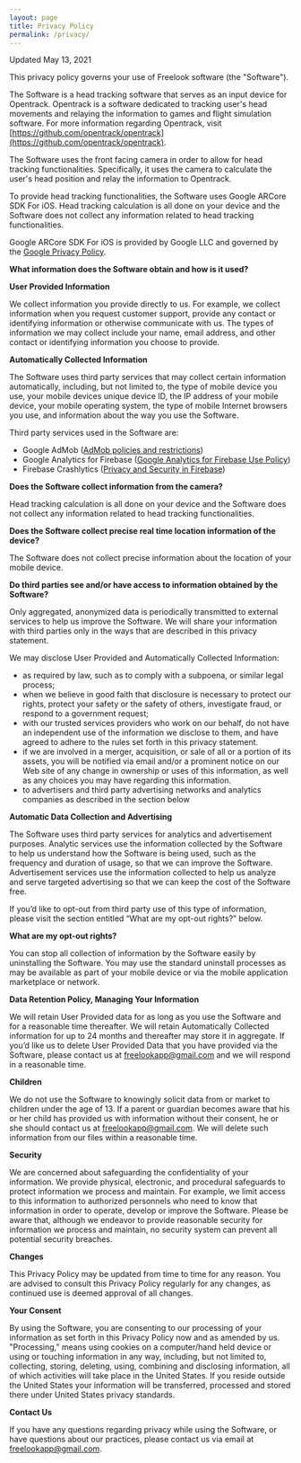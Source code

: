 ```yaml
---
layout: page
title: Privacy Policy
permalink: /privacy/
---
```


Updated May 13, 2021

This privacy policy governs your use of Freelook software (the "Software").

The Software is a head tracking software that serves as an input device for Opentrack. Opentrack is a software dedicated to tracking user's head movements and relaying the information to games and flight simulation software. For more information regarding Opentrack, visit [https://github.com/opentrack/opentrack](https://github.com/opentrack/opentrack).

The Software uses the front facing camera in order to allow for head tracking functionalities. Specifically, it uses the camera to calculate the user's head position and relay the information to Opentrack.

To provide head tracking functionalities, the Software uses Google ARCore SDK For iOS. Head tracking calculation is all done on your device and the Software does not collect any information related to head tracking functionalities.

Google ARCore SDK For iOS is provided by Google LLC and governed by the [Google Privacy Policy](https://policies.google.com/privacy).

**What information does the Software obtain and how is it used?**

**User Provided Information**

We collect information you provide directly to us. For example, we collect information when you request customer support, provide any contact or identifying information or otherwise communicate with us. The types of information we may collect include your name, email address, and other contact or identifying information you choose to provide.

**Automatically Collected Information**

The Software uses third party services that may collect certain information automatically, including, but not limited to, the type of mobile device you use, your mobile devices unique device ID, the IP address of your mobile device, your mobile operating system, the type of mobile Internet browsers you use, and information about the way you use the Software.

Third party services used in the Software are:
- Google AdMob ([AdMob policies and restrictions](https://support.google.com/admob/answer/6128543?hl=en))
- Google Analytics for Firebase ([Google Analytics for Firebase Use Policy](https://firebase.google.com/policies/analytics))
- Firebase Crashlytics ([Privacy and Security in Firebase](https://firebase.google.com/support/privacy/))

**Does the Software collect information from the camera?**

Head tracking calculation is all done on your device and the Software does not collect any information related to head tracking functionalities.

**Does the Software collect precise real time location information of the device?**

The Software does not collect precise information about the location of your mobile device.

**Do third parties see and/or have access to information obtained by the Software?**

Only aggregated, anonymized data is periodically transmitted to external services to help us improve the Software. We will share your information with third parties only in the ways that are described in this privacy statement.

We may disclose User Provided and Automatically Collected Information:

- as required by law, such as to comply with a subpoena, or similar legal process;
- when we believe in good faith that disclosure is necessary to protect our rights, protect your safety or the safety of others, investigate fraud, or respond to a government request;
- with our trusted services providers who work on our behalf, do not have an independent use of the information we disclose to them, and have agreed to adhere to the rules set forth in this privacy statement.
- if we are involved in a merger, acquisition, or sale of all or a portion of its assets, you will be notified via email and/or a prominent notice on our Web site of any change in ownership or uses of this information, as well as any choices you may have regarding this information.
- to advertisers and third party advertising networks and analytics companies as described in the section below

**Automatic Data Collection and Advertising**

The Software uses third party services for analytics and advertisement purposes. Analytic services use the information collected by the Software to help us understand how the Software is being used, such as the frequency and duration of usage, so that we can improve the Software. Advertisement services use the information collected to help us analyze and serve targeted advertising so that we can keep the cost of the Software free.

If you’d like to opt-out from third party use of this type of information, please visit the section entitled “What are my opt-out rights?” below.

**What are my opt-out rights?**

You can stop all collection of information by the Software easily by uninstalling the Software. You may use the standard uninstall processes as may be available as part of your mobile device or via the mobile application marketplace or network.

**Data Retention Policy, Managing Your Information**

We will retain User Provided data for as long as you use the Software and for a reasonable time thereafter. We will retain Automatically Collected information for up to 24 months and thereafter may store it in aggregate. If you’d like us to delete User Provided Data that you have provided via the Software, please contact us at [freelookapp@gmail.com][freelookapp-email] and we will respond in a reasonable time.

**Children**

We do not use the Software to knowingly solicit data from or market to children under the age of 13. If a parent or guardian becomes aware that his or her child has provided us with information without their consent, he or she should contact us at freelookapp@gmail.com. We will delete such information from our files within a reasonable time.

**Security**

We are concerned about safeguarding the confidentiality of your information. We provide physical, electronic, and procedural safeguards to protect information we process and maintain. For example, we limit access to this information to authorized personnels who need to know that information in order to operate, develop or improve the Software. Please be aware that, although we endeavor to provide reasonable security for information we process and maintain, no security system can prevent all potential security breaches.

**Changes**

This Privacy Policy may be updated from time to time for any reason. You are advised to consult this Privacy Policy regularly for any changes, as continued use is deemed approval of all changes.

**Your Consent**

By using the Software, you are consenting to our processing of your information as set forth in this Privacy Policy now and as amended by us. "Processing,” means using cookies on a computer/hand held device or using or touching information in any way, including, but not limited to, collecting, storing, deleting, using, combining and disclosing information, all of which activities will take place in the United States. If you reside outside the United States your information will be transferred, processed and stored there under United States privacy standards.

**Contact Us**

If you have any questions regarding privacy while using the Software, or have questions about our practices, please contact us via email at [freelookapp@gmail.com][freelookapp-email].

[freelookapp-email]: mailto:freelookapp@gmail.com
